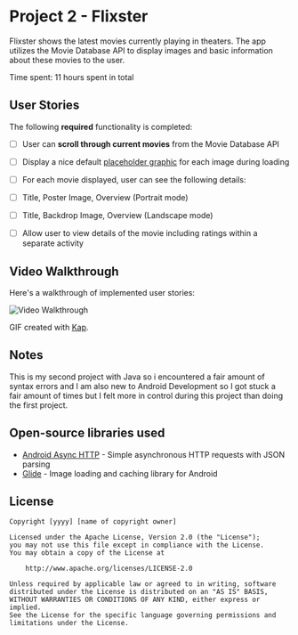 # Project 2 - Flixster

Flixster shows the latest movies currently playing in theaters. The app utilizes the Movie Database API to display images and basic information about these movies to the user.

Time spent: 11 hours spent in total

## User Stories

The following **required** functionality is completed:

* [ ] User can **scroll through current movies** from the Movie Database API
* [ ] Display a nice default [placeholder graphic](https://guides.codepath.org/android/Displaying-Images-with-the-Glide-Library#advanced-usage) for each image during loading
* [ ] For each movie displayed, user can see the following details:
* [ ] Title, Poster Image, Overview (Portrait mode)
* [ ] Title, Backdrop Image, Overview (Landscape mode)
* [ ] Allow user to view details of the movie including ratings within a separate activity



## Video Walkthrough

Here's a walkthrough of implemented user stories:

<img src='https://github.com/AdewaleFezekiel/Flixster/blob/master/Video%20Walkthrough.gif' title='Video Walkthrough' width='' alt='Video Walkthrough' />

GIF created with [Kap](https://getkap.co/).

## Notes
This is my second project with Java so i encountered a fair amount of syntax errors and I am also new to Android Development so I got stuck a fair amount of times but I felt more in control during this project than doing the first project.

## Open-source libraries used

- [Android Async HTTP](https://github.com/loopj/android-async-http) - Simple asynchronous HTTP requests with JSON parsing
- [Glide](https://github.com/bumptech/glide) - Image loading and caching library for Android

## License

    Copyright [yyyy] [name of copyright owner]

    Licensed under the Apache License, Version 2.0 (the "License");
    you may not use this file except in compliance with the License.
    You may obtain a copy of the License at

        http://www.apache.org/licenses/LICENSE-2.0

    Unless required by applicable law or agreed to in writing, software
    distributed under the License is distributed on an "AS IS" BASIS,
    WITHOUT WARRANTIES OR CONDITIONS OF ANY KIND, either express or implied.
    See the License for the specific language governing permissions and
    limitations under the License.
